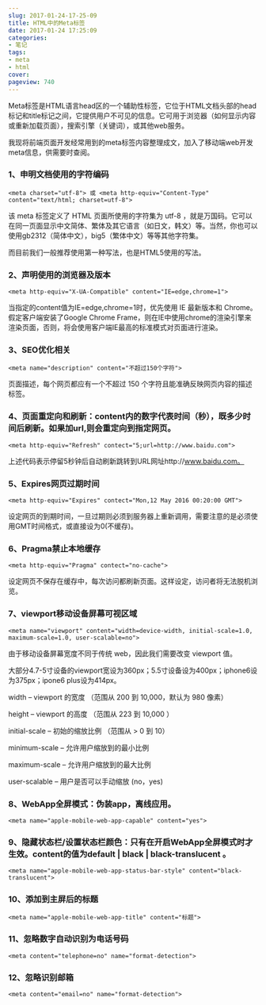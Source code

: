 ```yaml
---
slug: 2017-01-24-17-25-09
title: HTML中的Meta标签
date: 2017-01-24 17:25:09
categories:
- 笔记
tags:
- meta
- html
cover: 
pageview: 740
---
```


Meta标签是HTML语言head区的一个辅助性标签，它位于HTML文档头部的head标记和title标记之间，它提供用户不可见的信息。它可用于浏览器（如何显示内容或重新加载页面），搜索引擎（关键词），或其他web服务。

我现将前端页面开发经常用到的meta标签内容整理成文，加入了移动端web开发meta信息，供需要时查阅。

### 1、申明文档使用的字符编码

```(html)
<meta charset="utf-8"> 或 <meta http-equiv="Content-Type" content="text/html; charset=utf-8"> 
```

该 meta 标签定义了 HTML 页面所使用的字符集为 utf-8 ，就是万国码。它可以在同一页面显示中文简体、繁体及其它语言（如日文，韩文）等。当然，你也可以使用gb2312（简体中文），big5（繁体中文）等等其他字符集。

而目前我们一般推荐使用第一种写法，也是HTML5使用的写法。



### 2、声明使用的浏览器及版本

```(html)
<meta http-equiv="X-UA-Compatible" content="IE=edge,chrome=1"> 
```

当指定的content值为IE=edge,chrome=1时，优先使用 IE 最新版本和 Chrome。假定客户端安装了Google Chrome Frame，则在IE中使用chrome的渲染引擎来渲染页面，否则，将会使用客户端IE最高的标准模式对页面进行渲染。


### 3、SEO优化相关

```(html)
<meta name="description" content="不超过150个字符">
```

页面描述，每个网页都应有一个不超过 150 个字符且能准确反映网页内容的描述标签。


### 4、页面重定向和刷新：content内的数字代表时间（秒），既多少时间后刷新。如果加url,则会重定向到指定网页。

```(html)
<meta http-equiv="Refresh" contect="5;url=http://www.baidu.com">
```

上述代码表示停留5秒钟后自动刷新跳转到URL网址http://www.baidu.com。


### 5、Expires网页过期时间

```(html)
<meta http-equiv="Expires" contect="Mon,12 May 2016 00:20:00 GMT">
```

设定网页的到期时间，一旦过期则必须到服务器上重新调用，需要注意的是必须使用GMT时间格式，或直接设为0(不缓存)。


### 6、Pragma禁止本地缓存

```(html)
<meta http-equiv="Pragma" contect="no-cache">
```

设定网页不保存在缓存中，每次访问都刷新页面。这样设定，访问者将无法脱机浏览。


### 7、viewport移动设备屏幕可视区域

```(html)
<meta name="viewport" content="width=device-width, initial-scale=1.0, maximum-scale=1.0, user-scalable=no">
```

由于移动设备屏幕宽度不同于传统 web，因此我们需要改变 viewport 值。

大部分4.7-5寸设备的viewport宽设为360px；5.5寸设备设为400px；iphone6设为375px；ipone6 plus设为414px。

width – viewport 的宽度 （范围从 200 到 10,000，默认为 980 像素）

height – viewport 的高度 （范围从 223 到 10,000 ）

initial-scale – 初始的缩放比例 （范围从 &gt; 0 到 10）

minimum-scale – 允许用户缩放到的最小比例

maximum-scale – 允许用户缩放到的最大比例

user-scalable – 用户是否可以手动缩放 (no，yes)


### 8、WebApp全屏模式：伪装app，离线应用。

```(html)
<meta name="apple-mobile-web-app-capable" content="yes"> 
```


### 9、隐藏状态栏/设置状态栏颜色：只有在开启WebApp全屏模式时才生效。content的值为default | black | black-translucent 。

```(html)
<meta name="apple-mobile-web-app-status-bar-style" content="black-translucent"> 
```


### 10、添加到主屏后的标题

```(html)
<meta name="apple-mobile-web-app-title" content="标题">
```


### 11、忽略数字自动识别为电话号码

```(html)
<meta content="telephone=no" name="format-detection">
```


### 12、忽略识别邮箱

```(html)
<meta content="email=no" name="format-detection">
```



